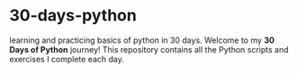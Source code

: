 # 30-days-python
learning and practicing basics of python in 30 days. Welcome to my **30 Days of Python** journey! This repository contains all the Python scripts and exercises I complete each day.  
